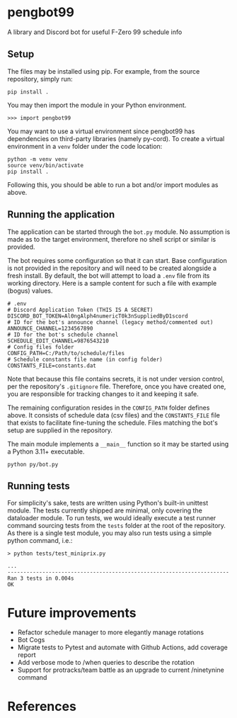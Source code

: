 # pengbot99
A library and Discord bot for useful F-Zero 99 schedule info


## Setup

The files may be installed using pip. For example, from the source repository, simply run:
```
pip install .
```

You may then import the module in your Python environment.
```
>>> import pengbot99
```

You may want to use a virtual environment since pengbot99 has dependencies on third-party libraries (namely py-cord).
To create a virtual environment in a `venv` folder under the code location:

```
python -m venv venv
source venv/bin/activate
pip install .
```

Following this, you should be able to run a bot and/or import modules as above.


## Running the application

The application can be started through the `bot.py` module.
No assumption is made as to the target environment, therefore no shell script or similar is provided.

The bot requires some configuration so that it can start. 
Base configuration is not provided in the repository and will need to be created alongside a fresh install.
By default, the bot will attempt to load a `.env` file from its working directory.
Here is a sample content for such a file with example (bogus) values.

```
# .env
# Discord Application Token (THIS IS A SECRET)
DISCORD_BOT_TOKEN=Al0ngAlph4numericT0k3nSuppliedByD1scord
# ID for the bot's announce channel (legacy method/commented out)
ANNOUNCE_CHANNEL=1234567890
# ID for the bot's schedule channel
SCHEDULE_EDIT_CHANNEL=9876543210
# Config files folder
CONFIG_PATH=C:/Path/to/schedule/files
# Schedule constants file name (in config folder)
CONSTANTS_FILE=constants.dat
```

Note that because this file contains secrets, it is not under version control, per the repository's `.gitignore` file.
Therefore, once you have created one, you are responsible for tracking changes to it and keeping it safe.

The remaining configuration resides in the `CONFIG_PATH` folder defines above.
It consists of schedule data (csv files) and the `CONSTANTS_FILE` file that exists to facilitate fine-tuning the schedule.
Files matching the bot's setup are supplied in the repository.

The main module implements a `__main__` function so it may be started using a Python 3.11+ executable.
```
python py/bot.py
```

## Running tests

For simplicity's sake, tests are written using Python's built-in unittest module. The tests currently shipped are minimal, only covering the dataloader module.
To run tests, we would ideally execute a test runner command sourcing tests from the `tests` folder at the root of the repository.
As there is a single test module, you may also run tests using a simple python command, i.e.:
```
> python tests/test_miniprix.py

...
----------------------------------------------------------------------
Ran 3 tests in 0.004s
OK
```

# Future improvements

- Refactor schedule manager to more elegantly manage rotations
- Bot Cogs
- Migrate tests to Pytest and automate with Github Actions, add coverage report
- Add verbose mode to /when queries to describe the rotation
- Support for protracks/team battle as an upgrade to current /ninetynine command


# References

